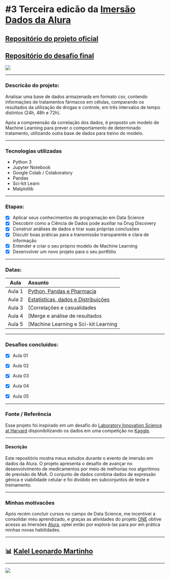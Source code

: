 # #3 Terceira edicão da [Imersão Dados da Alura](https://www.alura.com.br/imersao-dados)

## [Repositório do projeto oficial](https://github.com/alura-cursos/imersaodados3)

## [Repositório do desafio final](https://github.com/alura-cursos/imersao-dados-desafio-final)

![](https://images.pexels.com/photos/5726794/pexels-photo-5726794.jpeg?raw=true)

---

### Descricão do projeto:

Analisar uma base de dados armazenada em formato csv, contendo informações de tratamentos fármacos em células, comparando os resultados da utilização de drogas e controle, em três intervalos de tempo distintos (24h, 48h e 72h). 

Após a compreensão da correlação dos dados, é proposto um modelo de Machine Learning para prever o comportamento de determinado tratamento, utilizando outra base de dados para treino do modelo.

---

### Tecnologias utilizadas

- Python 3
- Jupyter Notebook
- Google Colab / Colaboratory
- Pandas
- Sci-kit Learn
- Matplotlib

---

### Etapas:

- [x] Aplicar seus conhecimentos de programação em Data Science
- [x] Descobrir como a Ciência de Dados pode auxiliar na Drug Discovery
- [x] Construir análises de dados e tirar suas próprias conclusões
- [x] Discutir boas práticas para a transmissão transparente e clara de informação
- [x] Entender e criar o seu próprio modelo de Machine Learning
- [x] Desenvolver um novo projeto para o seu portfólio

---

### Datas:

|Aula| Assunto |
:---:|:----|
| Aula 1 | [Python, Pandas e Pharmacia](https://drive.google.com/file/d/1NuII7kQgoXWEDhr3f8E9a6owOSGDnL_r/view?usp=sharing)|
| Aula 2 | [Estatísticas, dados e Distribuições](https://drive.google.com/file/d/1s5Ugj6D8OpgZztZI_By4dQ72mcsfucBl/view?usp=sharing)|
| Aula 3 | [Correlações e casualidades|](https://drive.google.com/file/d/11QdqyySAjhpa_69VvYOfwAP2-fzZ9w4e/view?usp=sharing)
| Aula 4 | [Merge e análise de resultados|](https://colab.research.google.com/drive/1fQLBdspCCpKwPXYKI0u8T9bX7LDg47Yg?usp=sharing)
| Aula 5 | [Machine Learning e Sci-kit Learning|](https://drive.google.com/file/d/1VhVP7Imj2fXDvvj4JDKYXUk9gCIV9RrQ/view?usp=sharing)

---

### Desafios concluídos:

- [x] Aula 01
- [x] Aula 02
- [x] Aula 03
- [x] Aula 04
- [x] Aula 05


---

### Fonte / Referência

Esse projeto foi inspirado em um desafio do [Laboratory Innovation Science at Harvard](https://lish.harvard.edu/) disponibilizando os dados em uma competição no [Kaggle](https://www.kaggle.com/c/lish-moa).

---

#### Descrição

Este repositório mostra meus estudos durante o evento de imersão em dados da Alura. O projeto apresenta o desafio de avançar no desenvolvimento de medicamentos por meio de melhorias nos algoritmos de previsão de MoA. O conjunto de dados combina dados de expressão gênica e viabilidade celular e foi dividido em subconjuntos de teste e treinamento.

---

### Minhas motivacões

Após recém concluir cursos no campo de Data Science, me incentivei a consolidar meu aprendizado, e graças as atividades do projeto [ONE](https://www.oracle.com/br/education/oracle-next-education/) obtive acesso as Imersões [Alura](https://alura.com.br/), optei então por explorá-las para por em prática minhas novas habilidades.

---

## 📊 [Kalel Leonardo Martinho](http://www.kalel.me/)

---
![](https://www.alura.com.br/assets/img/imersoes/imersao-dados-3ed/og-imersaodados.1647533644.jpg)